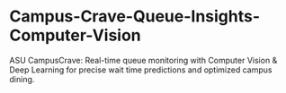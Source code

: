 # Campus-Crave-Queue-Insights-Computer-Vision
ASU CampusCrave: Real-time queue monitoring with Computer Vision &amp; Deep Learning for precise wait time predictions and optimized campus dining.
